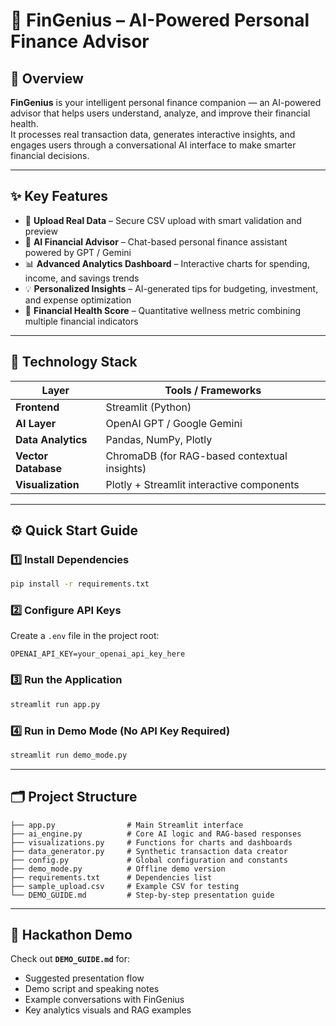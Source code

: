 # 💸 **FinGenius – AI-Powered Personal Finance Advisor**

## 🚀 **Overview**

**FinGenius** is your intelligent personal finance companion — an AI-powered advisor that helps users understand, analyze, and improve their financial health.  
It processes real transaction data, generates interactive insights, and engages users through a conversational AI interface to make smarter financial decisions.

---

## ✨ **Key Features**

- 📁 **Upload Real Data** – Secure CSV upload with smart validation and preview  
- 🤖 **AI Financial Advisor** – Chat-based personal finance assistant powered by GPT / Gemini  
- 📊 **Advanced Analytics Dashboard** – Interactive charts for spending, income, and savings trends  
- 💡 **Personalized Insights** – AI-generated tips for budgeting, investment, and expense optimization  
- 🎯 **Financial Health Score** – Quantitative wellness metric combining multiple financial indicators  

---

## 🧠 **Technology Stack**

| Layer | Tools / Frameworks |
|-------|--------------------|
| **Frontend** | Streamlit (Python) |
| **AI Layer** | OpenAI GPT / Google Gemini |
| **Data Analytics** | Pandas, NumPy, Plotly |
| **Vector Database** | ChromaDB (for RAG-based contextual insights) |
| **Visualization** | Plotly + Streamlit interactive components |

---

## ⚙️ **Quick Start Guide**

### 1️⃣ Install Dependencies
```bash
pip install -r requirements.txt
```

### 2️⃣ Configure API Keys
Create a `.env` file in the project root:
```env
OPENAI_API_KEY=your_openai_api_key_here
```

### 3️⃣ Run the Application
```bash
streamlit run app.py
```

### 4️⃣ Run in Demo Mode (No API Key Required)
```bash
streamlit run demo_mode.py
```

---

## 🗂 **Project Structure**
```
├── app.py                # Main Streamlit interface
├── ai_engine.py          # Core AI logic and RAG-based responses
├── visualizations.py     # Functions for charts and dashboards
├── data_generator.py     # Synthetic transaction data creator
├── config.py             # Global configuration and constants
├── demo_mode.py          # Offline demo version
├── requirements.txt      # Dependencies list
├── sample_upload.csv     # Example CSV for testing
└── DEMO_GUIDE.md         # Step-by-step presentation guide
```

---

## 🧩 **Hackathon Demo**

Check out **`DEMO_GUIDE.md`** for:
- Suggested presentation flow  
- Demo script and speaking notes  
- Example conversations with FinGenius  
- Key analytics visuals and RAG examples  
